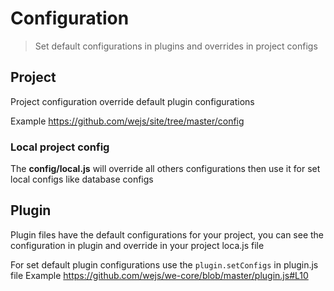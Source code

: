# Configuration

> Set default configurations in plugins and overrides in project configs

## Project

Project configuration override default plugin configurations

Example https://github.com/wejs/site/tree/master/config 


### Local project config

The **config/local.js** will override all others configurations then use it for set local configs like database configs

## Plugin

Plugin files have the default configurations for your project, you can see the configuration in plugin and override in your project loca.js file

For set default plugin configurations use the `plugin.setConfigs` in plugin.js file
Example https://github.com/wejs/we-core/blob/master/plugin.js#L10 